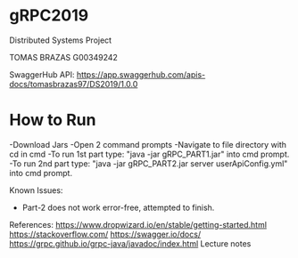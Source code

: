 # gRPC2019
Distributed Systems Project 

TOMAS BRAZAS G00349242

SwaggerHub API: https://app.swaggerhub.com/apis-docs/tomasbrazas97/DS2019/1.0.0

# How to Run
-Download Jars
-Open 2 command prompts
-Navigate to file directory with cd in cmd
-To run 1st part type: "java -jar gRPC_PART1.jar" into cmd prompt.
-To run 2nd part type: "java -jar gRPC_PART2.jar server userApiConfig.yml" into cmd prompt.

Known Issues:
- Part-2 does not work error-free, attempted to finish.

References:
https://www.dropwizard.io/en/stable/getting-started.html
https://stackoverflow.com/
https://swagger.io/docs/
https://grpc.github.io/grpc-java/javadoc/index.html
Lecture notes

